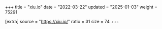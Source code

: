 +++
title = "xiu.io"
date = "2022-03-22"
updated = "2025-01-03"
weight = 75291

[extra]
source = "https://xiu.io/"
ratio = 31
size = 74
+++
